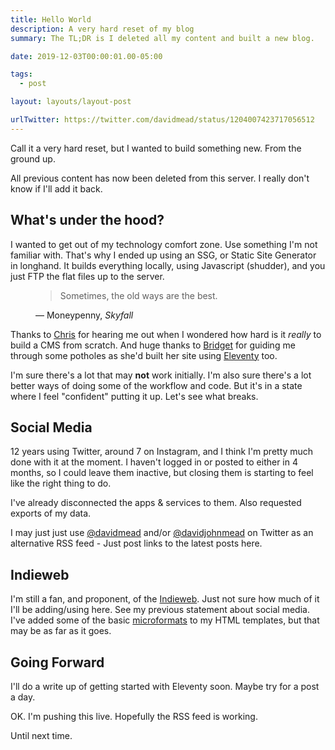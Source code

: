 ```yaml
---
title: Hello World
description: A very hard reset of my blog
summary: The TL;DR is I deleted all my content and built a new blog.

date: 2019-12-03T00:00:01.00-05:00

tags:
  - post

layout: layouts/layout-post

urlTwitter: https://twitter.com/davidmead/status/1204007423717056512
---
```

Call it a very hard reset, but I wanted to build something new. From the ground up.

All previous content has now been deleted from this server. I really don't know if I'll add it back.

## What's under the hood?

I wanted to get out of my technology comfort zone. Use something I'm not familiar with. That's why I ended up using an SSG, or Static Site Generator in longhand. It builds everything locally, using Javascript (shudder), and you just FTP the flat files up to the server.

<figure class="blockquote">
    <blockquote>
        <p>Sometimes, the old ways are the best.</p>
    </blockquote>
    <figcaption>— Moneypenny, <cite>Skyfall</cite></figcaption>
</figure>


Thanks to [Chris](https://ctmiller.net/ "Chris Miller's website") for hearing me out when I wondered how hard is it *really* to build a CMS from scratch. And huge thanks to [Bridget](https://www.bridgestew.com/ "Bridget's blog") for guiding me through some potholes as she'd built her site using [Eleventy](https://www.11ty.io/ "official site") too.

I'm sure there's a lot that may **not** work initially. I'm also sure there's a lot better ways of doing some of the workflow and code. But it's in a state where I feel "confident" putting it up. Let's see what breaks.

## Social Media
12 years using Twitter, around 7 on Instagram, and I think I'm pretty much done with it at the moment. I haven't logged in or posted to either in 4 months, so I could leave them inactive, but closing them is starting to feel like the right thing to do.

I've already disconnected the apps & services to them. Also requested exports of my data.

I may just just use [@davidmead](https://twitter.com/davidmead "main twitter account") and/or [@davidjohnmead](https://twitter.com/davidjohnmead "alternate twitter account") on Twitter as an alternative RSS feed - Just post links to the latest posts here.

## Indieweb
I'm still a fan, and proponent, of the [Indieweb](https://indieweb.org/ "own your content"). Just not sure how much of it I'll be adding/using here. See my previous statement about social media. I've added some of the basic [microformats](http://microformats.org "") to my HTML templates, but that may be as far as it goes.

## Going Forward
I'll do a write up of getting started with Eleventy soon. Maybe try for a post a day.

OK. I'm pushing this live. Hopefully the RSS feed is working.

Until next time.

